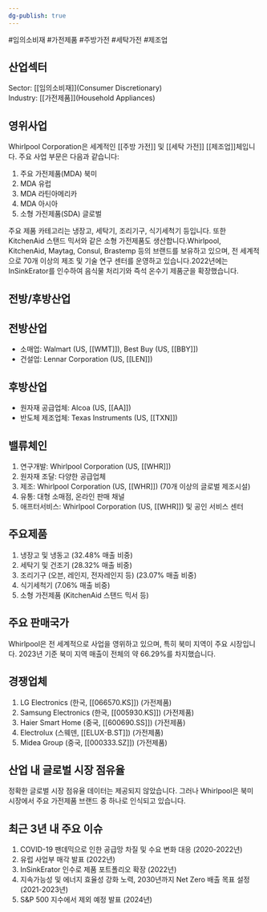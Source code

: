 ```yaml
---
dg-publish: true
---
```

#임의소비재 #가전제품 #주방가전 #세탁가전 #제조업 

## 산업섹터

Sector: [[임의소비재]](Consumer Discretionary)  
Industry: [[가전제품]](Household Appliances)

## 영위사업

Whirlpool Corporation은 세계적인 [[주방 가전]] 및 [[세탁 가전]] [[제조업]]체입니다. 주요 사업 부문은 다음과 같습니다:

1. 주요 가전제품(MDA) 북미
2. MDA 유럽
3. MDA 라틴아메리카
4. MDA 아시아
5. 소형 가전제품(SDA) 글로벌

주요 제품 카테고리는 냉장고, 세탁기, 조리기구, 식기세척기 등입니다. 또한 KitchenAid 스탠드 믹서와 같은 소형 가전제품도 생산합니다.Whirlpool, KitchenAid, Maytag, Consul, Brastemp 등의 브랜드를 보유하고 있으며, 전 세계적으로 70개 이상의 제조 및 기술 연구 센터를 운영하고 있습니다.2022년에는 InSinkErator를 인수하여 음식물 처리기와 즉석 온수기 제품군을 확장했습니다.

## 전방/후방산업

## 전방산업

- 소매업: Walmart (US, [[WMT]]), Best Buy (US, [[BBY]])
- 건설업: Lennar Corporation (US, [[LEN]])

## 후방산업

- 원자재 공급업체: Alcoa (US, [[AA]])
- 반도체 제조업체: Texas Instruments (US, [[TXN]])

## 밸류체인

1. 연구개발: Whirlpool Corporation (US, [[WHR]])
2. 원자재 조달: 다양한 공급업체
3. 제조: Whirlpool Corporation (US, [[WHR]]) (70개 이상의 글로벌 제조시설)
4. 유통: 대형 소매점, 온라인 판매 채널
5. 애프터서비스: Whirlpool Corporation (US, [[WHR]]) 및 공인 서비스 센터

## 주요제품

1. 냉장고 및 냉동고 (32.48% 매출 비중)
2. 세탁기 및 건조기 (28.32% 매출 비중)
3. 조리기구 (오븐, 레인지, 전자레인지 등) (23.07% 매출 비중)
4. 식기세척기 (7.06% 매출 비중)
5. 소형 가전제품 (KitchenAid 스탠드 믹서 등)

## 주요 판매국가

Whirlpool은 전 세계적으로 사업을 영위하고 있으며, 특히 북미 지역이 주요 시장입니다. 2023년 기준 북미 지역 매출이 전체의 약 66.29%를 차지했습니다.

## 경쟁업체

1. LG Electronics (한국, [[066570.KS]]) (가전제품)
2. Samsung Electronics (한국, [[005930.KS]]) (가전제품)
3. Haier Smart Home (중국, [[600690.SS]]) (가전제품)
4. Electrolux (스웨덴, [[ELUX-B.ST]]) (가전제품)
5. Midea Group (중국, [[000333.SZ]]) (가전제품)

## 산업 내 글로벌 시장 점유율

정확한 글로벌 시장 점유율 데이터는 제공되지 않았습니다. 그러나 Whirlpool은 북미 시장에서 주요 가전제품 브랜드 중 하나로 인식되고 있습니다.

## 최근 3년 내 주요 이슈

1. COVID-19 팬데믹으로 인한 공급망 차질 및 수요 변화 대응 (2020-2022년)
2. 유럽 사업부 매각 발표 (2022년)
3. InSinkErator 인수로 제품 포트폴리오 확장 (2022년)
4. 지속가능성 및 에너지 효율성 강화 노력, 2030년까지 Net Zero 배출 목표 설정 (2021-2023년)
5. S&P 500 지수에서 제외 예정 발표 (2024년)